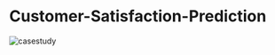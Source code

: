 # Customer-Satisfaction-Prediction

![casestudy](https://user-images.githubusercontent.com/33292157/116471167-fb9c9780-a891-11eb-8513-81aa4b192cd4.jpg)
